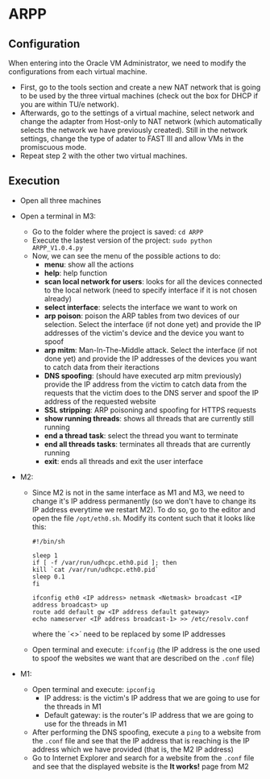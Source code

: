 # ARPP

## Configuration
When entering into the Oracle VM Administrator, we need to modify the configurations from each virtual machine.
- First, go to the tools section and create a new NAT network that is going to be used by the three virtual machines (check out the box for DHCP if you are within TU/e network).
- Afterwards, go to the settings of a virtual machine, select network and change the adapter from Host-only to NAT network (which automatically selects the network we have previously created). Still in the network settings, change the type of adater to FAST III and allow VMs in the promiscuous mode. 
- Repeat step 2 with the other two virtual machines.

## Execution
- Open all three machines
- Open a terminal in M3:
    - Go to the folder where the project is saved: `cd ARPP`
    - Execute the lastest version of the project: `sudo python ARPP_V1.0.4.py`
    - Now, we can see the menu of the possible actions to do:
        - **menu**: show all the actions
        - **help**: help function
        - **scan local network for users**: looks for all the devices connected to the local network (need to specify interface if it is not chosen already)
        - **select interface**: selects the interface we want to work on
        - **arp poison**: poison the ARP tables from two devices of our selection. Select the interface (if not done yet) and provide the IP addresses of the victim's device and the device you want to spoof
        - **arp mitm**: Man-In-The-Middle attack. Select the interface (if not done yet) and provide the IP addresses of the devices you want to catch data from their iteractions
        - **DNS spoofing**: (should have executed arp mitm previously) provide the IP address from the victim to catch data from the requests that the victim does to the DNS server and spoof the IP address of the requested website
        - **SSL stripping**: ARP poisoning and spoofing for HTTPS requests
        - **show running threads**: shows all threads that are currently still running
        - **end a thread task**: select the thread you want to terminate
        - **end all threads tasks**: terminates all threads that are currently running
        - **exit**: ends all threads and exit the user interface

- M2: 
    - Since M2 is not in the same interface as M1 and M3, we need to change it's IP address permanently (so we don't have to change its IP address everytime we restart M2). To do so, go to the editor and open the file `/opt/eth0.sh`. Modify its content such that it looks like this:

        ```
        #!/bin/sh

        sleep 1
        if [ -f /var/run/udhcpc.eth0.pid ]; then
        kill `cat /var/run/udhcpc.eth0.pid`
        sleep 0.1
        fi

        ifconfig eth0 <IP address> netmask <Netmask> broadcast <IP address broadcast> up
        route add default gw <IP address default gateway>
        echo nameserver <IP address broadcast-1> >> /etc/resolv.conf
        ```

        where the ´<>´ need to be replaced by some IP addresses 

    - Open terminal and execute: `ifconfig` (the IP address is the one used to spoof the websites we want that are described on the `.conf` file)
- M1: 
    - Open terminal and execute: `ipconfig` 
         - IP address: is the victim's IP address that we are going to use for the threads in M1
         - Default gateway: is the router's IP address that we are going to use for the threads in M1
    - After performing the DNS spoofing, execute a `ping` to a website from the `.conf` file and see that the IP address that is reaching is the IP address which we have provided (that is, the M2 IP address)
    - Go to Internet Explorer and search for a website from the `.conf` file and see that the displayed website is the **It works!** page from M2
